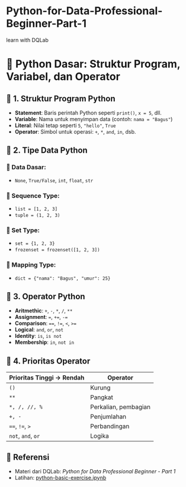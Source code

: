 # Python-for-Data-Professional-Beginner-Part-1
learn with DQLab

# 🐍 Python Dasar: Struktur Program, Variabel, dan Operator

## 📌 1. Struktur Program Python
- **Statement**: Baris perintah Python seperti `print()`, `x = 5`, dll.
- **Variable**: Nama untuk menyimpan data (contoh: `nama = "Bagus"`)
- **Literal**: Nilai tetap seperti `5`, `"hello"`, `True`
- **Operator**: Simbol untuk operasi: `+`, `*`, `and`, `in`, dsb.

## 📌 2. Tipe Data Python
### 🔸 Data Dasar:
- `None`, `True/False`, `int`, `float`, `str`

### 🔸 Sequence Type:
- `list = [1, 2, 3]`
- `tuple = (1, 2, 3)`

### 🔸 Set Type:
- `set = {1, 2, 3}`
- `frozenset = frozenset([1, 2, 3])`

### 🔸 Mapping Type:
- `dict = {"nama": "Bagus", "umur": 25}`

## 📌 3. Operator Python
- **Aritmethic**: `+`, `-`, `*`, `/`, `**`
- **Assignment**: `=`, `+=`, `-=`
- **Comparison**: `==`, `!=`, `<`, `>=`
- **Logical**: `and`, `or`, `not`
- **Identity**: `is`, `is not`
- **Membership**: `in`, `not in`

## 📌 4. Prioritas Operator
| Prioritas Tinggi → Rendah | Operator |
|---------------------------|----------|
| `()` | Kurung |
| `**` | Pangkat |
| `*, /, //, %` | Perkalian, pembagian |
| `+, -` | Penjumlahan |
| `==`, `!=`, `>` | Perbandingan |
| `not`, `and`, `or` | Logika |

## 📎 Referensi
- Materi dari DQLab: *Python for Data Professional Beginner - Part 1*
- Latihan: [python-basic-exercise.ipynb](./python-basic-exercise.ipynb)
